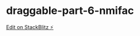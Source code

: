# draggable-part-6-nmifac

[Edit on StackBlitz ⚡️](https://stackblitz.com/edit/draggable-part-6-nmifac)